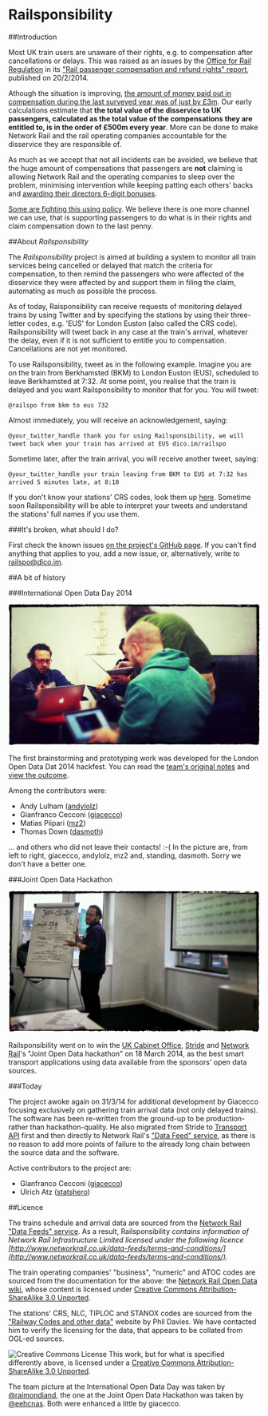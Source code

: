 Railsponsibility
================

##Introduction

Most UK train users are unaware of their rights, e.g. to compensation after cancellations or delays. This was raised as an issues by the [Office for Rail Regulation](http://orr.gov.uk) in its ["Rail passenger compensation and refund rights" report](http://orr.gov.uk/publications/reports/rail-passenger-compensation-and-refund-rights), published on 20/2/2014.

Athough the situation is improving, [the amount of money paid out in compensation during the last surveyed year was of just by £3m](http://www.bbc.co.uk/news/business-26275394). Our early calculations estimate that **the total value of the disservice to UK passengers, calculated as the total value of the compensations they are entitled to, is in the order of £500m every year**. More can be done to make Network Rail and the rail operating companies accountable for the disservice they are responsible of. 

As much as we accept that not all incidents can be avoided, we believe that the huge amount of compensations that passengers are **not** claiming is allowing Network Rail and the operating companies to sleep over the problem, minimising intervention while keeping patting each others' backs and [awarding their directors 6-digit bonuses](http://www.bbc.co.uk/news/business-23367781).

[Some are fighting this using policy](http://www.thetimes.co.uk/tto/business/industries/transport/article3986840.ece). We believe there is one more channel we can use, that is supporting passengers to do what is in their rights and claim compensation down to the last penny.

##About *Railsponsibility*

The *Railsponsibility* project is aimed at building a system to monitor all train services being cancelled or delayed that match the criteria for compensation, to then remind the passengers who were affected of the disservice they were affected by and support them in filing the claim, automating as much as possible the process.

As of today, Raisponsibility can receive requests of monitoring delayed trains by using Twitter and by specifying the stations by using their three-letter codes, e.g. 'EUS' for London Euston (also called the CRS code). Railsponsibility will tweet back in any case at the train's arrival, whatever the delay, even if it is not sufficient to entitle you to compensation. Cancellations are not yet monitored.

To use Railsponsibility, tweet as in the following example. Imagine you are on the train from Berkhamsted (BKM) to London Euston (EUS), scheduled to leave Berkhamsted at 7:32. At some point, you realise that the train is delayed and you want Railsponsibility to monitor that for you. You will tweet: 
    
    @railspo from bkm to eus 732

Almost immediately, you will receive an acknowledgement, saying:

	@your_twitter_handle thank you for using Railsponsibility, we will tweet back when your train has arrived at EUS dico.im/railspo

Sometime later, after the train arrival, you will receive another tweet, saying:

	@your_twitter_handle your train leaving from BKM to EUS at 7:32 has arrived 5 minutes late, at 8:10

If you don't know your stations' CRS codes, look them up [here](http://www.railwaycodes.org.uk/CRS/CRSa.shtm). Sometime soon Railsponsibility will be able to interpret your tweets and understand the stations' full names if you use them.

###It's broken, what should I do?

First check the known issues [on the project's GitHub page](https://github.com/Digital-Contraptions-Imaginarium/railsponsibility/issues?state=open). If you can't find anything that applies to you, add a new issue, or, alternatively, write to railspo@dico.im. 

##A bit of history

###International Open Data Day 2014

![Team photo by @raimondiand](images/raimondiand_photo.jpg)

The first brainstorming and prototyping work was developed for the London Open Data Dat 2014 hackfest. You can read the [team's original notes](https://docs.google.com/document/d/1frKRTsy6c4qe-JpwDcY0vNHjUoS9ebc_eZT5LfzJDmM/edit?usp=sharing) and [view the outcome](International-Open-Data-Day-2014/).

Among the contributors were:

- Andy Lulham ([andylolz](https://github.com/andylolz))
- Gianfranco Cecconi ([giacecco](https://github.com/giacecco))
- Matias Piipari ([mz2](https://github.com/mz2))
- Thomas Down ([dasmoth](https://github.com/dasmoth))

... and others who did not leave their contacts! :-( In the picture are, from left to right, giacecco, andylolz, mz2 and, standing, dasmoth. Sorry we don't have a better one.

###Joint Open Data Hackathon

![Team photo](images/joint_open_data_hackathon.jpg)

Railsponsibility went on to win the [UK Cabinet Office](https://www.gov.uk/government/organisations/cabinet-office), [Stride](http://www.stride-project.com/) and [Network Rail](http://www.networkrail.co.uk/)'s "Joint Open Data hackathon" on 18 March 2014, as the best smart transport applications using data available from the sponsors' open data sources.

###Today

The project awoke again on 31/3/14 for additional development by Giacecco focusing exclusively on gathering train arrival data (not only delayed trains). The software has been re-written from the ground-up to be production- rather than hackathon-quality. He also migrated from Stride to [Transport API](http://transportapi.com/) first and then directly to Network Rail's ["Data Feed" service](https://datafeeds.networkrail.co.uk/ntrod/login), as there is no reason to add more points of failure to the already long chain between the source data and the software. 

Active contributors to the project are:

- Gianfranco Cecconi ([giacecco](https://github.com/giacecco))
- Ulrich Atz ([statshero](https://github.com/statshero))

##Licence

The trains schedule and arrival data are sourced from the [Network Rail "Data Feeds" service](https://datafeeds.networkrail.co.uk). As a result, Railsponsibility _contains information of Network Rail Infrastructure Limited licensed under the following licence [http://www.networkrail.co.uk/data-feeds/terms-and-conditions/](http://www.networkrail.co.uk/data-feeds/terms-and-conditions/)_.

The train operating companies' "business", "numeric" and ATOC codes are sourced from the documentation for the above: the [Network Rail Open Data wiki](http://nrodwiki.rockshore.net/index.php/Main_Page), whose content is licensed under [Creative Commons Attribution-ShareAlike 3.0 Unported](http://creativecommons.org/licenses/by-sa/3.0/).

The stations' CRS, NLC, TIPLOC and STANOX codes are sourced from the ["Railway Codes and other data"](http://www.railwaycodes.org.uk/) website by Phil Davies. We have contacted him to verify the licensing for the data, that appears to be collated from OGL-ed sources. 

![Creative Commons License](http://i.creativecommons.org/l/by/4.0/88x31.png "Creative Commons License") This work, but for what is specified differently above, is licensed under a [Creative Commons Attribution-ShareAlike 3.0 Unported](http://creativecommons.org/licenses/by-sa/3.0/). 

The team picture at the International Open Data Day was taken by [@raimondiand](https://twitter.com/raimondiand/status/437232231367843840), the one at the Joint Open Data Hackathon was taken by [@eehcnas](https://twitter.com/eehcnas/status/445972723614117888). Both were enhanced a little by giacecco. 
